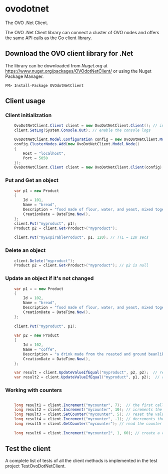 # ovodotnet
The OVO .Net Client.

The OVO .Net Client library can connect a cluster of OVO nodes and offers the same API calls as the Go client library. 

## Download the OVO client library for .Net
The library can be downloaded from *Nuget.org* at https://www.nuget.org/packages/OVOdotNetClient/ or using the Nuget Package Manager.
```
PM> Install-Package OVOdotNetClient
```

## Client usage

### Client initialization
```c#
	OvoDotNetClient.Client client = new OvoDotNetClient.Client(); // initialize the client using the default configuration file 
    client.SetLog(System.Console.Out); // enable the console logs 
```
```c#	
	OvoDotNetClient.Model.Configuration config = new OvoDotNetClient.Model.Configuration(); // create a client's configuration object
	config.ClusterNodes.Add(new OvoDotNetClient.Model.Node()
	{
		Host = "localhost",
		Port = 5050
	});
	OvoDotNetClient.Client client = new OvoDotNetClient.Client(config);  // initialize the client using the configuration object
```

### Put and Get an object
```c#
 	var p1 = new Product 
	{
		Id = 101,
		Name = "bread",
		Description = "food made of flour, water, and yeast, mixed together and baked",
		CreationDate = DateTime.Now(),
	};
    client.Put("myproduct", p1);
	Product p2 = client.Get<Product>("myproduct");
	
	client.Put("myExpirableProduct", p1, 120); // TTL = 120 secs
```

### Delete an object 
```c#
    client.Delete("myproduct");
	Product p2 = client.Get<Product>("myproduct"); // p2 is null
```

### Update an object if it's not changed
```c#
    var p1 = = new Product 
	{
		Id = 102,
		Name = "bread",
		Description = "food made of flour, water, and yeast, mixed together and baked",
		CreationDate = DateTime.Now(),
	};
	
    client.Put("myproduct", p1);
	
    var p2 = new Product 
	{
		Id = 102,
		Name = "coffe",
		Description = "a drink made from the roasted and ground beanlike seeds of a tropical shrub",
		CreationDate = DateTime.Now(),
	};

    var result = client.UpdateValueIfEqual("myproduct", p2, p2);  // result is false, the update operation is not done
	var result2 = client.UpdateValueIfEqual("myproduct", p1, p2);  // result2 is true, the update operation is done
```

### Working with counters
```c#

	long result1 = client.Increment("mycounter", 7);  // the first call to Increment creates a new counter and set it to the value -> 7
	long result2 = client.Increment("mycounter", 10); // icrements the counter -> 17
	long result3 = client.SetCounter("mycounter", 5); // reset the value of the counter -> 5
	long result4 = client.Increment("mycounter", -1); // decrements the value of the counter -> 4
	long result5 = client.GetCounter("mycounter"); // read the counter without changing the value -> 4
	
	long result6 = client.Increment("mycounter2", 1, 60); // create a counter that reset (expires) after 60 secs

```

## Test the client
A complete list of tests of all the client methods is implemented in the test project TestOvoDotNetClient.